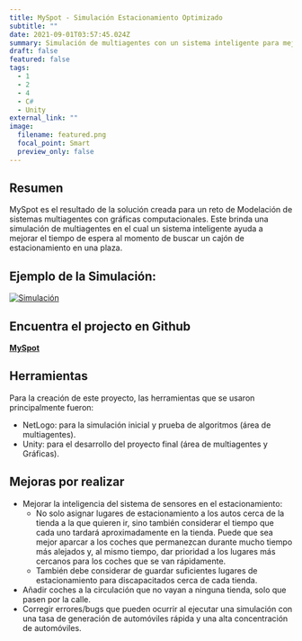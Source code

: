 ```yaml
---
title: MySpot - Simulación Estacionamiento Optimizado
subtitle: ""
date: 2021-09-01T03:57:45.024Z
summary: Simulación de multiagentes con un sistema inteligente para mejorar el tiempo de espera de carros al buscar un lugar de estacionamiento en una plaza. Hecho en Unity
draft: false
featured: false
tags:
  - 1
  - 2
  - 4
  - C#
  - Unity
external_link: ""
image:
  filename: featured.png
  focal_point: Smart
  preview_only: false
---
```


## Resumen
MySpot es el resultado de la solución creada para un reto de Modelación de sistemas multiagentes con gráficas computacionales. Este brinda una simulación de multiagentes en el cual un sistema inteligente ayuda a mejorar el tiempo de espera al momento de buscar un cajón de estacionamiento en una plaza.

## Ejemplo de la Simulación:
[![Simulación](https://img.youtube.com/vi/YWoAGjl28zU/0.jpg)](https://www.youtube.com/watch?v=YWoAGjl28zU)

## Encuentra el projecto en Github
[**MySpot**](https://github.com/lcanoi/OptimizedParkingSimulation)

## Herramientas
Para la creación de este proyecto, las herramientas que se usaron principalmente fueron:
+ NetLogo: para la simulación inicial y prueba de algoritmos (área de multiagentes). 
+ Unity: para el desarrollo del proyecto final (área de multiagentes y Gráficas).

## Mejoras por realizar
+ Mejorar la inteligencia del sistema de sensores en el estacionamiento:
  + No solo asignar lugares de estacionamiento a los autos cerca de la tienda a la que quieren ir, sino también considerar el tiempo que cada uno tardará aproximadamente en la tienda. Puede que sea mejor aparcar a los coches que permanezcan durante mucho tiempo más alejados y, al mismo tiempo, dar prioridad a los lugares más cercanos para los coches que se van rápidamente.
  + También debe considerar de guardar suficientes lugares de estacionamiento para discapacitados cerca de cada tienda.
+ Añadir coches a la circulación que no vayan a ninguna tienda, solo que pasen por la calle.
+ Corregir errores/bugs que pueden ocurrir al ejecutar una simulación con una tasa de generación de automóviles rápida y una alta concentración de automóviles.
